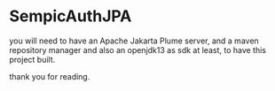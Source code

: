 # SempicAuthJPA

you will need to have an Apache Jakarta Plume server, and a maven repository manager and also an openjdk13 as sdk at least, to have this project built.

thank you for reading.
